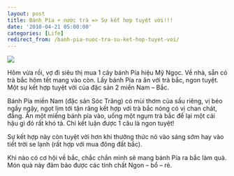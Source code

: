 ```yaml
---
layout: post
title: Bánh Pía + nước trà => Sự kết hợp tuyệt vời!!!
date: '2010-04-21 05:00:00'
categories: [Life]
redirect_from: /banh-pia-nuoc-tra-su-ket-hop-tuyet-voi/
---
```


![](https://trinhvanchung.files.wordpress.com/2010/10/ap_20100421101426923.jpg)

Hôm vừa rồi, vợ đi siêu thị mua 1 cây bánh Pía hiệu Mỹ Ngọc. Về nhà, sẵn có trà bắc hôm tết mang vào còn. Lấy bánh Pía ra ăn với trà bắc, ngon tuyệt. Một sự kết hợp tuyệt vời của đặc sản 2 miền Nam – Bắc.

Bánh Pía miền Nam (đặc sản Sóc Trăng) có mùi thơm của sầu riêng, vị béo ngầy ngậy, ngọt lịm tới tận răng kết hợp với trà bắc nóng có vị chan chát, đắng. Ăn một miếng bánh pía vào, uống một ngụm trà bắc để lại một cái hậu gì đó rất khó tả. Chỉ kết luận được 1 câu là ngon tuyệt!

Sự kết hợp này còn tuyệt vời hơn khi thưởng thức nó vào sáng sớm hay vào tiết trời se lạnh (rất hợp với mua đông đất bắc).

Khi nào có cơ hội về bắc, chắc chắn mình sẽ mang bánh Pía ra bắc làm quà. Món quà này đảm bảo được các tính chất Ngon – bổ – rẻ.
